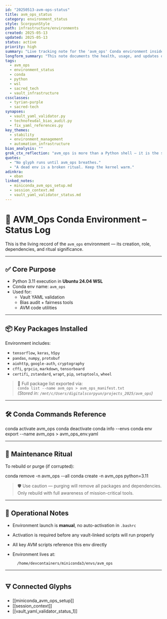 ```yaml
---
id: "20250513-avm-ops-status"
title: avm_ops_status
category: environment_status
style: ScorpyunStyle
path: infrastructure/environments
created: 2025-05-13
updated: 2025-05-13
status: active
priority: high
summary: "Live tracking note for the 'avm_ops' Conda environment inside Ubuntu WSL. Used for AVM Syndicate scripts, YAML validation, and sacred-tech workflows."
longform_summary: "This note documents the health, usage, and updates of the 'avm_ops' environment, the operational command center for sacred-tech Python execution inside Ubuntu 24.04 WSL. It serves as the primary environment for automation, bias audits, YAML rituals, and AVM code workflows. Its role is foundational and active across all Obsidian–Python pipelines."
tags:
  - avm_ops
  - environment_status
  - conda
  - python
  - wsl
  - sacred_tech
  - vault_infrastructure
cssclasses:
  - tyrian-purple
  - sacred-tech
synapses:
  - vault_yaml_validator.py
  - technofeudal_bias_audit.py
  - fix_yaml_references.py
key_themes:
  - stability
  - environment_management
  - automation_infrastructure
bias_analysis: ""
grok_ctx_reflection: "avm_ops is more than a Python shell — it is the stable locus where code sovereignty anchors itself. All critical automation flows from this point of origin."
quotes:
  - "No glyph runs until avm_ops breathes."
  - "A dead env is a broken ritual. Keep the kernel warm."
adinkra:
  - eban
linked_notes:
  - miniconda_avm_ops_setup.md
  - session_context.md
  - vault_yaml_validator_status.md
---
```

# 🐍 AVM_Ops Conda Environment – Status Log

This is the living record of the `avm_ops` environment — its creation, role, dependencies, and ritual significance.

---

## ✅ Core Purpose

- Python 3.11 execution in **Ubuntu 24.04 WSL**
- Conda env name: `avm_ops`
- Used for:
  - Vault YAML validation  
  - Bias audit + fairness tools  
  - AVM code utilities

---

## 📦 Key Packages Installed

Environment includes:

- `tensorflow`, `keras`, `h5py`
- `pandas`, `numpy`, `protobuf`
- `aiohttp`, `google-auth`, `cryptography`
- `cffi`, `grpcio`, `markdown`, `tensorboard`
- `certifi`, `zstandard`, `wrapt`, `pip`, `setuptools`, `wheel`

> 📁 Full package list exported via:  
> `conda list --name avm_ops > avm_ops_manifest.txt`  
> *(Stored in: `/mnt/c/Users/digitalscorpyun/projects_2025/avm_ops`)*

---

## 🛠️ Conda Commands Reference

conda activate avm_ops
conda deactivate
conda info --envs
conda env export --name avm_ops > avm_ops_env.yaml

---

## 🧼 Maintenance Ritual

To rebuild or purge (if corrupted):

conda remove -n avm_ops --all
conda create -n avm_ops python=3.11

> 🛡️ Use caution — purging will remove all packages and dependencies. Only rebuild with full awareness of mission-critical tools.

---

## 📍 Operational Notes

- Environment launch is **manual**, no auto-activation in `.bashrc`
    
- Activation is required before any vault-linked scripts will run properly
    
- All key AVM scripts reference this env directly
    
- Environment lives at:
    
        /home/devcontainers/miniconda3/envs/avm_ops
    
    

---

## 🜃 Connected Glyphs

- [[miniconda_avm_ops_setup]]
- [[session_context]]
- [[vault_yaml_validator_status_1]]

